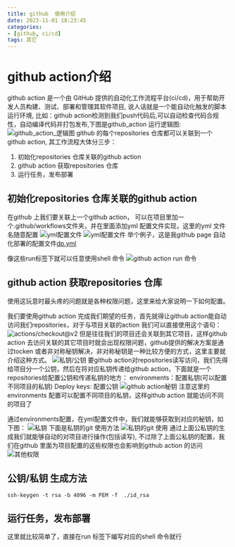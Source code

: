 ```yaml
---
title: github  使用介绍
date: 2023-11-01 18:23:45
categories:
- [github, ci/cd]
tags: 其它
---
```

# github action介绍

github action 是一个由 GitHub 提供的自动化工作流程平台(ci/cd)，用于帮助开发人员构建、测试、部署和管理其软件项目, 说人话就是一个能自动化触发的脚本运行环境, 比如：github action检测到我们push代码后,可以自动检查代码合规性，自动编译代码并打包发布,下图是github_action 运行逻辑图:
![github_action_逻辑图](../../../../../medias/images_0/github_action_1698980204213.png)
github 的每个repositories 仓库都可以关联到一个github action,  其工作流程大体分三步：

1. 初始化repositories 仓库关联的github action
2. github action 获取repositories 仓库
3. 运行任务，发布部署

## 初始化repositories 仓库关联的github action

在github 上我们要关联上一个github action， 可以在项目里加一个.github/workflows文件夹，并在里面添加yml 配置文件实现，这里的yml 文件名随意配置
![yml配置文件](../../../../../medias/images_0/github_action/1698981649117.png)
![yml配置文件](../../../../../medias/images_0/github_action_1698981649117.png)
举个例子，这是我github page 自动化部署的配置文件[dp.yml](https://github.com/sisyphus1212/mypage/blob/74d506540d6bf3ec4b062a1b05bd332d3d8844e9/.github/workflows/dp.yml)

像这些run标签下就可以任意使用shell 命令
![github action run 命令](../../../../../medias/images_0/github_action_1698982166108.png)
## github action 获取repositories 仓库
使用这玩意时最头疼的问题就是各种权限问题，这里来给大家说明一下如何配置。

我们要使用github action 完成我们期望的任务，首先就得让github action能自动访问我们repositories，对于与项目关联的action 我们可以直接使用这个语句：
![actions/checkout@v2](../../../../../medias/images_0/github_action_1698982686133.png)
但是往往我们的项目还会关联到其它项目，这样github action 去访问关联的其它项目时就会出现权限问题，github提供的解决方案是通过tocken 或者非对称秘钥解决，非对称秘钥是一种比较方便的方式，这里主要就介绍这种方式。
![私钥/公钥](../../../../../medias/images_0/github_action_1698983377964.png)
要github action对repositories读写访问，我们先得给项目分一个公钥，然后在将对应私钥传递给github action，下面就是一个repositories给配置公钥和传递私钥的地方：
environments：配置私钥(可以配置不同项目的私钥)
Deploy keys: 配置公钥
![github action秘钥](../../../../../medias/images_0/github_action_1698983192255.png)
注意这里的environments 配置可以配置不同项目的私钥，这样github action 就能访问不同的项目了

通过environments配置，在yml配置文件中，我们就能够获取到对应的秘钥，如下图：
![私钥](../../../../../medias/images_0/github_action_1698984096009.png)
下面是私钥的git 使用方法
![私钥的git 使用](../../../../../medias/images_0/github_action_1698984216948.png)
通过上面公私钥的生成我们就能够自动的对项目进行操作(包括读写), 不过除了上面公私钥的配置，我们在github 里面为项目配置的这些权限也会影响到github action 的访问
![其他权限](../../../../../medias/images_0/github_action_1698984595315.png)

## 公钥/私钥 生成方法
```shell
ssh-keygen -t rsa -b 4096 -m PEM -f  ./id_rsa
```

## 运行任务，发布部署
这里就比较简单了，直接在run 标签下编写对应的shell  命令就行

